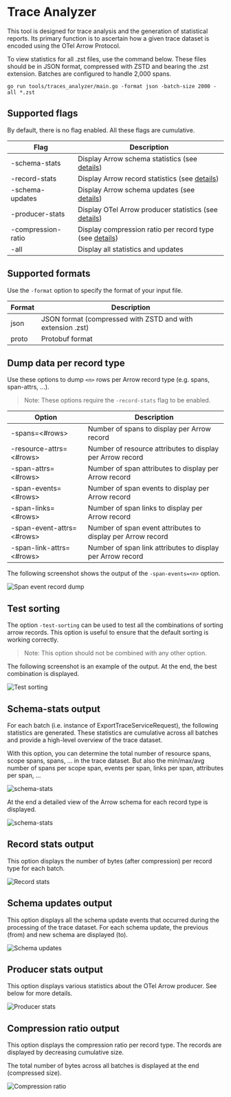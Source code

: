 # Trace Analyzer

This tool is designed for trace analysis and the generation of statistical
reports. Its primary function is to ascertain how a given trace dataset is
encoded using the OTel Arrow Protocol.

To view statistics for all .zst files, use the command below. These files should
be in JSON format, compressed with ZSTD and bearing the .zst extension. Batches
are configured to handle 2,000 spans.

```shell
go run tools/traces_analyzer/main.go -format json -batch-size 2000 -all *.zst
```

## Supported flags

By default, there is no flag enabled. All these flags are cumulative.

| Flag               | Description                                                                          |
|--------------------|--------------------------------------------------------------------------------------|
| -schema-stats      | Display Arrow schema statistics (see [details](#schema-stats-output))                |
| -record-stats      | Display Arrow record statistics (see [details](#record-stats-output))                |
| -schema-updates    | Display Arrow schema updates (see [details](#schema-updates-output))                 |
| -producer-stats    | Display OTel Arrow producer statistics (see [details](#producer-stats-output))       |
| -compression-ratio | Display compression ratio per record type (see [details](#compression-ratio-output)) |  
| -all               | Display all statistics and updates                                                   |

## Supported formats

Use the `-format` option to specify the format of your input file.

| Format | Description                                                |
|--------|------------------------------------------------------------|
| json   | JSON format (compressed with ZSTD and with extension .zst) |
| proto  | Protobuf format                                            |

## Dump data per record type

Use these options to dump `<n>` rows per Arrow record type (e.g. spans,
span-attrs, ...).

> Note: These options require the `-record-stats` flag to be enabled.

| Option                    | Description                                                 |
|---------------------------|-------------------------------------------------------------|
| -spans=<#rows>            | Number of spans to display per Arrow record                 |
| -resource-attrs=<#rows>   | Number of resource attributes to display per Arrow record   |
| -span-attrs=<#rows>       | Number of span attributes to display per Arrow record       |
| -span-events=<#rows>      | Number of span events to display per Arrow record           |
| -span-links=<#rows>       | Number of span links to display per Arrow record            |
| -span-event-attrs=<#rows> | Number of span event attributes to display per Arrow record |
| -span-link-attrs=<#rows>  | Number of span link attributes to display per Arrow record  |

The following screenshot shows the output of the `-span-events=<n>` option.

![Span event record dump](./imgs/span_event_record.png)

## Test sorting

The option `-test-sorting` can be used to test all the combinations of sorting
arrow records. This option is useful to ensure that the default sorting is
working correctly.

> Note: This option should not be combined with any other option.

The following screenshot is an example of the output. At the end, the best
combination is displayed.

![Test sorting](./imgs/test_sorting.png)

## Schema-stats output

For each batch (i.e. instance of ExportTraceServiceRequest), the following
statistics are generated. These statistics are cumulative across all batches and
provide a high-level overview of the trace dataset.

With this option, you can determine the total number of resource spans, scope
spans, spans, ... in the trace dataset. But also the min/max/avg number of spans
per scope span, events per span, links per span, attributes per span, ...

![schema-stats](./imgs/schema_stats_1.png)

At the end a detailed view of the Arrow schema for each record type is
displayed.

![schema-stats](./imgs/schema_stats_2.png)

## Record stats output

This option displays the number of bytes (after compression) per record type for
each batch.

![Record stats](./imgs/record_stats.png)

## Schema updates output

This option displays all the schema update events that occurred during the
processing of the trace dataset. For each schema update, the previous (from) and
new schema are displayed (to).

![Schema updates](./imgs/schema_updates.png)

## Producer stats output

This option displays various statistics about the OTel Arrow producer. See below
for more details.

![Producer stats](./imgs/producer_stats.png)

## Compression ratio output

This option displays the compression ratio per record type. The records are
displayed by decreasing cumulative size.

The total number of bytes across all batches is displayed at the end (compressed
size).

![Compression ratio](./imgs/compression_ratio.png)

